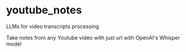 # youtube_notes
LLMs for video transcripts processing

Take notes from any Youtube video with just url with OpenAI's Whisper model
